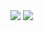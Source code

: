 <img src="https://capsule-render.vercel.app/api?type=waving&color=auto&height=300&section=header&text=heymin2&fontSize=90" />

<img src="https://img.shields.io/badge/JavaScript-#F7DF1E?style=for-the-badge&logo=JavaScript&logoColor=#F7DF1E">
